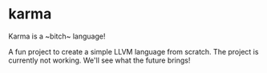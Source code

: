 # karma
Karma is a ~bitch~ language!

A fun project to create a simple LLVM language from scratch.
The project is currently not working. We'll see what the future brings!